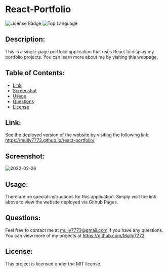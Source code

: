 # React-Portfolio

![License Badge](https://img.shields.io/github/license/Mully7773/Text-Editor)
![Top Language](https://img.shields.io/github/languages/top/Mully7773/Text-Editor)

## Description: 
This is a single-page portfolio application that uses React to display my portfolio projects. You can learn more about me by visiting this webpage.

## Table of Contents:
* [Link](#link)
* [Screenshot](#screenshot)
* [Usage](#usage)
* [Questions](#questions)
* [License](#license)

## Link:
See the deployed version of the website by visiting the following link:
https://mully7773.github.io/react-portfolio/

## Screenshot:

![2022-02-26](https://user-images.githubusercontent.com/92751470/155864332-e3b5c58b-e34b-4359-ac4c-502251aa2077.png)

## Usage:
There are no special instructions for this application. Simply visit the link above to view the website deployed via Github Pages.

## Questions:
Feel free to contact me at mully7773@gmail.com if you have any questions. <br>
You can view more of my projects at https://github.com/Mully7773.

## License:
This project is licensed under the MIT license.
